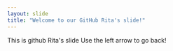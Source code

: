 ```yaml
---
layout: slide
title: "Welcome to our GitHub Rita's slide!"
---
```


This is github Rita's slide
Use the left arrow to go back!

